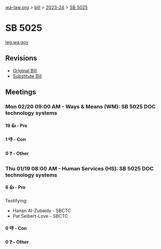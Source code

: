 [wa-law.org](/) > [bill](/bill/) > [2023-24](/bill/2023-24/) > [SB 5025](/bill/2023-24/sb/5025/)

# SB 5025
[leg.wa.gov](https://app.leg.wa.gov/billsummary?BillNumber=5025&Year=2023&Initiative=false)

## Revisions
* [Original Bill](1/)
* [Substitute Bill](S/)

## Meetings
### Mon 02/20 09:00 AM - Ways & Means (WM): SB 5025 DOC technology systems
#### 19 👍 - Pro

#### 1 👎 - Con

#### 0 ❓ - Other

### Thu 01/19 08:00 AM - Human Services (HS): SB 5025 DOC technology systems
#### 6 👍 - Pro
Testifying:
* Hanan Al-Zubaidy - SBCTC
* Pat Seibert-Love - SBCTC

#### 0 👎 - Con

#### 0 ❓ - Other
